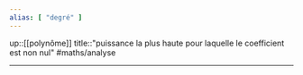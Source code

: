 ```yaml
---
alias: [ "degré" ]
---
```

up::[[polynôme]]
title::"puissance la plus haute pour laquelle le coefficient est non nul"
#maths/analyse 

---